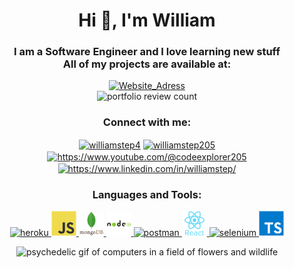 <!-- MAKE SURE TO VISIT: https://rahuldkjain.github.io/gh-profile-readme-generator/ -->

<h1 align="center">Hi 👋, I'm William</h1>
<h3 align="center">I am a Software Engineer and I love learning new stuff<br>All of my projects are available at: </h3>
<p align="center" direction="column"> 
  <a href="https://williamstep.com/" target="_blank"><img src="https://img.shields.io/badge/-williamstep.com-blue?style=for-the-badge" alt="Website_Adress" height="40" width="200" />
    <br>
  </a><img src="https://komarev.com/ghpvc/?username=will-s-205&style=flat-square&color=blue" alt="portfolio review count"/>
</p>

<h3 align="center">Connect with me:</h3>
<p align="center">
<a href="https://twitter.com/williamstep4" target="_blank"><img align="center" src="https://raw.githubusercontent.com/rahuldkjain/github-profile-readme-generator/master/src/images/icons/Social/twitter.svg" alt="williamstep4" height="30" width="40" /></a>
<a href="https://instagram.com/williamstep205" target="_blank"><img align="center" src="https://raw.githubusercontent.com/rahuldkjain/github-profile-readme-generator/master/src/images/icons/Social/instagram.svg" alt="williamstep205" height="30" width="40" /></a>
<a href="https://www.youtube.com/@CodeExplorer205" target="_blank"><img align="center" src="https://raw.githubusercontent.com/rahuldkjain/github-profile-readme-generator/master/src/images/icons/Social/youtube.svg" alt="https://www.youtube.com/@codeexplorer205" height="30" width="40" /></a>
<a href="https://www.linkedin.com/in/williamstep/" target="blank"><img align="center" src="https://raw.githubusercontent.com/rahuldkjain/github-profile-readme-generator/master/src/images/icons/Social/linked-in-alt.svg" alt="https://www.linkedin.com/in/williamstep/" height="30" width="40" /></a>
</p>

<h3 align="center">Languages and Tools:</h3>
<p align="center"> <a href="https://heroku.com" target="_blank" rel="noreferrer"> <img src="https://www.vectorlogo.zone/logos/heroku/heroku-icon.svg" alt="heroku" width="40" height="40"/> </a> <a href="https://developer.mozilla.org/en-US/docs/Web/JavaScript" target="_blank" rel="noreferrer"> <img src="https://raw.githubusercontent.com/devicons/devicon/master/icons/javascript/javascript-original.svg" alt="javascript" width="40" height="40"/> </a> <a href="https://www.mongodb.com/" target="_blank" rel="noreferrer"> <img src="https://raw.githubusercontent.com/devicons/devicon/master/icons/mongodb/mongodb-original-wordmark.svg" alt="mongodb" width="40" height="40"/> </a> <a href="https://nodejs.org" target="_blank" rel="noreferrer"> <img src="https://raw.githubusercontent.com/devicons/devicon/master/icons/nodejs/nodejs-original-wordmark.svg" alt="nodejs" width="40" height="40"/> </a> <a href="https://postman.com" target="_blank" rel="noreferrer"> <img src="https://www.vectorlogo.zone/logos/getpostman/getpostman-icon.svg" alt="postman" width="40" height="40"/> </a> <a href="https://reactjs.org/" target="_blank" rel="noreferrer"> <img src="https://raw.githubusercontent.com/devicons/devicon/master/icons/react/react-original-wordmark.svg" alt="react" width="40" height="40"/> </a> <a href="https://www.selenium.dev" target="_blank" rel="noreferrer"> <img src="https://raw.githubusercontent.com/detain/svg-logos/780f25886640cef088af994181646db2f6b1a3f8/svg/selenium-logo.svg" alt="selenium" width="40" height="40"/> </a> <a href="https://www.typescriptlang.org/" target="_blank" rel="noreferrer"> <img src="https://raw.githubusercontent.com/devicons/devicon/master/icons/typescript/typescript-original.svg" alt="typescript" width="40" height="40"/> </a> </p>

<div align="center">
  <img src="https://media.giphy.com/media/OGGwlV1RYgX2U/giphy.gif" alt="psychedelic gif of computers in a field of flowers and wildlife" width="200" />
</div>
